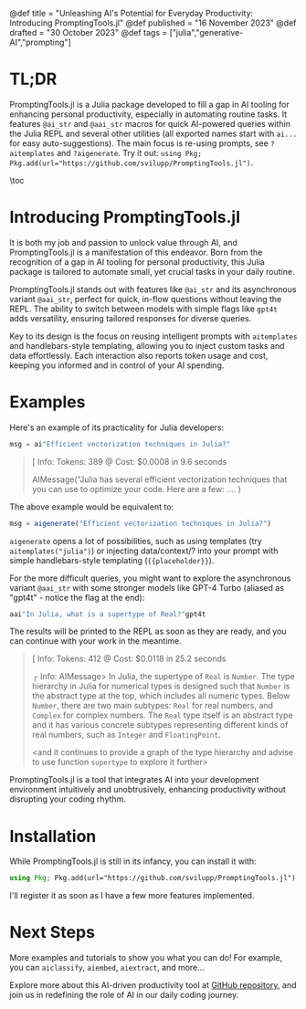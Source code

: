 @def title = "Unleashing AI's Potential for Everyday Productivity: Introducing PromptingTools.jl"
@def published = "16 November 2023"
@def drafted = "30 October 2023"
@def tags = ["julia","generative-AI","prompting"]

# TL;DR

PromptingTools.jl is a Julia package developed to fill a gap in AI tooling for enhancing personal productivity, especially in automating routine tasks. It features `@ai_str` and `@aai_str` macros for quick AI-powered queries within the Julia REPL and several other utilities (all exported names start with `ai...` for easy auto-suggestions). The main focus is re-using prompts, see `?aitemplates` and `?aigenerate`. Try it out: `using Pkg; Pkg.add(url="https://github.com/svilupp/PromptingTools.jl")`.

\toc

# Introducing PromptingTools.jl

It is both my job and passion to unlock value through AI, and PromptingTools.jl is a manifestation of this endeavor. Born from the recognition of a gap in AI tooling for personal productivity, this Julia package is tailored to automate small, yet crucial tasks in your daily routine.

PromptingTools.jl stands out with features like `@ai_str` and its asynchronous variant `@aai_str`, perfect for quick, in-flow questions without leaving the REPL. The ability to switch between models with simple flags like `gpt4t` adds versatility, ensuring tailored responses for diverse queries.

Key to its design is the focus on reusing intelligent prompts with `aitemplates` and handlebars-style templating, allowing you to inject custom tasks and data effortlessly. Each interaction also reports token usage and cost, keeping you informed and in control of your AI spending.

# Examples

Here's an example of its practicality for Julia developers:

```julia
msg = ai"Efficient vectorization techniques in Julia?"
```

> [ Info: Tokens: 389 @ Cost: $0.0008 in 9.6 seconds
> 
> AIMessage("Julia has several efficient vectorization techniques that you can use to optimize your code. Here are a few: .... <continues>)

The above example would be equivalent to:
```julia
msg = aigenerate("Efficient vectorization techniques in Julia?")
```
`aigenerate` opens a lot of possibilities, such as using templates (try `aitemplates("julia")`) or injecting data/context/? into your prompt with simple handlebars-style templating (`{{placeholder}}`).

For the more difficult queries, you might want to explore the asynchronous variant `@aai_str` with some stronger models like GPT-4 Turbo (aliased as "gpt4t" - notice the flag at the end):

```julia
aai"In Julia, what is a supertype of Real?"gpt4t
```

The results will be printed to the REPL as soon as they are ready, and you can continue with your work in the meantime.

> [ Info: Tokens: 412 @ Cost: $0.0118 in 25.2 seconds
> 
> ┌ Info: AIMessage> In Julia, the supertype of `Real` is `Number`. The type hierarchy in Julia for numerical types is designed such that `Number` is the abstract type at the top, which includes all numeric types. Below `Number`, there are two main subtypes: `Real` for real numbers, and `Complex` for complex numbers. The `Real` type itself is an abstract type and it has various concrete subtypes representing different kinds of real numbers, such as `Integer` and `FloatingPoint`.
> 
> <and it continues to provide a graph of the type hierarchy and advise to use function `supertype` to explore it further>

PromptingTools.jl is a tool that integrates AI into your development environment intuitively and unobtrusively, enhancing productivity without disrupting your coding rhythm.

# Installation

While PromptingTools.jl is still in its infancy, you can install it with:

```julia
using Pkg; Pkg.add(url="https://github.com/svilupp/PromptingTools.jl")
```

I'll register it as soon as I have a few more features implemented.

# Next Steps

More examples and tutorials to show you what you can do! For example, you can `aiclassify`, `aiembed`, `aiextract`, and more...

Explore more about this AI-driven productivity tool at [GitHub repository](https://github.com/svilupp/PromptingTools.jl), and join us in redefining the role of AI in our daily coding journey.